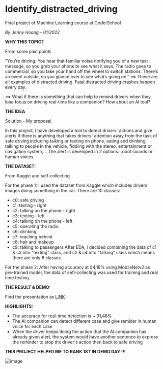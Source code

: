 # Identify_distracted_driving
Final project of Machine Learning course at CoderSchool

_By Jenny Hoang - 01/2022_

**WHY THIS TOPIC?**

From some pain points

"You’re driving. You hear that familiar noise notifying you of a new text message, so you grab your phone to see what it says. The radio goes to commercial, so you take your hand off the wheel to switch stations. There’s an event outside, so you glance over to see what’s going on." 
==> These are all examples of distracted driving. Fatal distracted driving crashes happen every day.

==> What if there is something that can help to remind drivers when they lose focus on driving real-time like a companion? How about an AI tool?

**THE IDEA**

Solution - My proposal

In this project, I have developed a tool to detect drivers' actions and give alerts if there is anything that takes drivers' attention away from the task of safe driving including talking or texting on phone, eating and drinking, talking to people in the vehicle, fiddling with the stereo, entertainment or navigation system,...
The alert is developed in 2 options: robot sounds or human voices

**THE DATASET:**

From Kaggle and self-collecting

For the phase 1: I used the dataset from Kaggle which includes drivers' images doing something in the car. There are 10 classes: 
  - c0: safe driving
  - c1: texting - right
  - c2: talking on the phone - right
  - c3: texting - left
  - c4: talking on the phone - left
  - c5: operating the radio
  - c6: drinking
  - c7: reaching behind
  - c8: hair and makeup
  - c9: talking to passengers
  After EDA, I decided combining the data of c1 & c3 into "texting" class, and c2 & c4 into "talking" class which means there are only 8 classes. 

For the phase 2:
After having accuracy at 94,18% using MobileNetv2 as pre-trained model, the data of sefl-collecting was used for training and real time testing.

**THE RESULT & DEMO:**

Find the presentation as [LINK](https://www.facebook.com/coderschoolvn/videos/297330995660800/)

**HIGHLIGHTS:**
- The accuracy for real-time detection is ~ 91,48%
- The AI companion can detect different case and give remider in human voice for each case
- When the driver keeps doing the action that the AI companion has already given alert, the system would have another sentence to express the reminder to stop the driver's action then back to safe driving

**THIS PROJECT HELPED ME TO RANK 1ST IN DEMO DAY !!!**

![image](https://user-images.githubusercontent.com/90630291/153575395-7618b33f-486a-4c8c-af02-4b8c132a8f1c.png)
